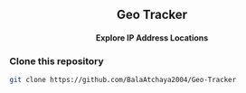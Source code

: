 
<div align="center">
  <h2 align = "center">Geo Tracker</h2>
  <h4 align = "center">Explore IP Address Locations</h4>

 
</div>



### Clone this repository
```bash
git clone https://github.com/BalaAtchaya2004/Geo-Tracker
```
